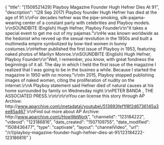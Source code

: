{
    "title": "[1508521429] Playboy Magazine Founder Hugh Hefner Dies At 91",
    "description": "(28 Sep 2017) Playboy founder Hugh Hefner has died at the age of 91.\r\nFor decades hefner was the pipe-smoking, silk-pajama-wearing center of a constant party with celebrities and Playboy models. \r\nSOUNDBITE (English) Hugh Hefner, Playboy Founder\r\n\"It takes a special event to get me out of my pajamas.\"\r\nHe was known worldwide as the hedonist who revved up the sexual revolution in the 1950s and built a multimedia empire symbolized by bow-tied women in bunny costumes.\r\nHefner published the first issue of Playboy in 1953, featuring naked photos of Marilyn Monroe.\r\nSOUNDBITE (English) Hugh Hefner, Playboy Founder\r\n\"Well, I remember, you know, with great fondness the beginnings of it all. The day in which I held the first issue of the magazine I realized that I was going to be in the busines a while. Because I started the magazine in 1950 with no money.\"\r\nIn 2015, Playboy stopped publishing images of naked women, citing the proliferation of nudity on the internet.\r\nA Playboy statement said Hefner died of natural causes at his home surrounded by family on Wednesday night.\r\nPETER BANDA , THE ASSOCIATED PRESS.\r\n\r\n\r\nYou can license this story through AP Archive: http:\/\/www.aparchive.com\/metadata\/youtube\/513693fef1f8f2d6736145a3ee85a467 \r\nFind out more about AP Archive: http:\/\/www.aparchive.com\/HowWeWork",
    "channelid": "123184222",
    "videoid": "123186816",
    "date_created": "1507109755",
    "date_modified": "1508436477",
    "type": "captivate",
    "layout": "channelVideo",
    "url": "\/c1\/playboy-magazine-founder-hugh-hefner-dies-at-91\/123184222-123186816"
}